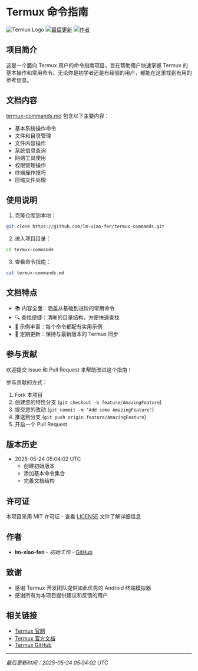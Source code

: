 # Termux 命令指南

![Termux Logo](https://termux.com/files/termux-logo.png)
[![最后更新](https://img.shields.io/badge/最后更新-2025--05--24-blue.svg)](termux-commands.md)
[![作者](https://img.shields.io/badge/作者-lm--xiao--fen-orange.svg)](https://github.com/lm-xiao-fen)

## 项目简介

这是一个面向 Termux 用户的命令指南项目，旨在帮助用户快速掌握 Termux 的基本操作和常用命令。无论你是初学者还是有经验的用户，都能在这里找到有用的参考信息。

## 文档内容

[termux-commands.md](termux-commands.md) 包含以下主要内容：

- 基本系统操作命令
- 文件和目录管理
- 文件内容操作
- 系统信息查询
- 网络工具使用
- 权限管理操作
- 终端操作技巧
- 压缩文件处理

## 使用说明

1. 克隆仓库到本地：
```bash
git clone https://github.com/lm-xiao-fen/termux-commands.git
```

2. 进入项目目录：
```bash
cd termux-commands
```

3. 查看命令指南：
```bash
cat termux-commands.md
```

## 文档特点

- 📚 内容全面：涵盖从基础到进阶的常用命令
- 🔍 查找便捷：清晰的目录结构，方便快速查找
- 📝 示例丰富：每个命令都配有实用示例
- 🔄 定期更新：保持与最新版本的 Termux 同步

## 参与贡献

欢迎提交 Issue 和 Pull Request 来帮助改进这个指南！

参与贡献的方式：
1. Fork 本项目
2. 创建您的特性分支 (`git checkout -b feature/AmazingFeature`)
3. 提交您的改动 (`git commit -m 'Add some AmazingFeature'`)
4. 推送到分支 (`git push origin feature/AmazingFeature`)  
5. 开启一个 Pull Request

## 版本历史

- 2025-05-24 05:04:02 UTC
  - 创建初始版本
  - 添加基本命令集合
  - 完善文档结构

## 许可证

本项目采用 MIT 许可证 - 查看 [LICENSE](LICENSE) 文件了解详细信息

## 作者

- **lm-xiao-fen** - *初始工作* - [GitHub](https://github.com/lm-xiao-fen)

## 致谢

- 感谢 Termux 开发团队提供如此优秀的 Android 终端模拟器
- 感谢所有为本项目提供建议和反馈的用户

## 相关链接

- [Termux 官网](https://termux.com/)  
- [Termux 官方文档](https://wiki.termux.com/)
- [Termux GitHub](https://github.com/termux/termux-app)

---

*最后更新时间：2025-05-24 05:04:02 UTC*